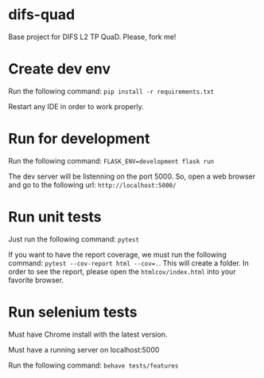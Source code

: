 # difs-quad

Base project for DIFS L2 TP QuaD. Please, fork me!

# Create dev env

Run the following command: `pip install -r requirements.txt`

Restart any IDE in order to work properly.

# Run for development

Run the following command: `FLASK_ENV=development flask run`

The dev server will be listenning on the port 5000. So, open a web browser and go to the following url: `http://localhost:5000/`

# Run unit tests

Just run the following command: `pytest`

If you want to have the report coverage, we must run the following command: `pytest --cov-report html --cov=.`.
This will create a folder. In order to see the report, please open the `htmlcov/index.html` into your favorite browser.

# Run selenium tests

Must have Chrome install with the latest version.

Must have a running server on localhost:5000

Run the following command: `behave tests/features`
